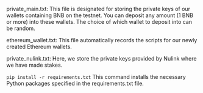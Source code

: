 private_main.txt: This file is designated for storing the private keys of our wallets containing BNB on the testnet. You can deposit any amount (1 BNB or more) into these wallets. The choice of which wallet to deposit into can be random.

ethereum_wallet.txt: This file automatically records the scripts for our newly created Ethereum wallets.

private_nulink.txt: Here, we store the private keys provided by Nulink where we have made stakes.

```pip install -r requirements.txt``` This command installs the necessary Python packages specified in the requirements.txt file.
